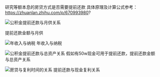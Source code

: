 研究等额本息的房贷方式是否需要提前还款
具体原理及计算公式参考：https://zhuanlan.zhihu.com/p/670993980?

![公积金提前还款与月供关系](https://github.com/Ontheroad123/house_loan_model/assets/31181026/3aafba75-388c-4f2f-b6c2-2ff9ad052865)

提前还款金额与月供

![年收入与纳税](https://github.com/Ontheroad123/house_loan_model/assets/31181026/aca69ded-a6b0-40dd-8119-bd9479a6fdf7)
年收入与纳税

![公积金提前还款与总资产关系](https://github.com/Ontheroad123/house_loan_model/assets/31181026/208c3561-c5df-4980-9968-aa9cfdc25658)
假如有50w现金可用于提前还款，提前还款金额与总资产关系

![房贷与复利时间的关系](https://github.com/Ontheroad123/house_loan_model/assets/31181026/60e86358-1c7d-4472-b4db-1e7743337899)
提前还款与现金复利关系
